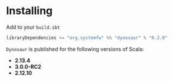 # Installing

Add to your `build.sbt`

```scala
libraryDependencies += "org.systemfw" %% "dynosaur" % "0.2.0"
```

`Dynosaur` is published for the following versions of Scala:

- **2.13.4**
- **3.0.0-RC2**
- **2.12.10**
